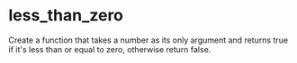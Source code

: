 # less_than_zero
Create a function that takes a number as its only argument and returns true if it's less than or equal to zero, otherwise return false.
